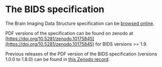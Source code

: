 # The BIDS specification

The Brain Imaging Data Structure specification can be [browsed online](https://bids-specification.readthedocs.io/en/stable/).

PDF versions of the specification
can be found on zenodo at [https://doi.org/10.5281/zenodo.10175845](https://doi.org/10.5281/zenodo.10175845)
for BIDS versions >= 1.9.

Previous releases of the PDF version of the BIDS specification (versions 1.0.0 to 1.8.0)
can be found in [this Zenodo record](https://zenodo.org/doi/10.5281/zenodo.3686061).
